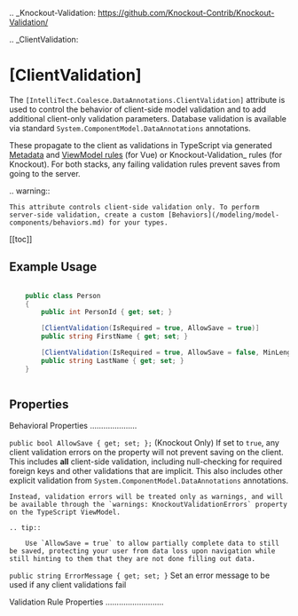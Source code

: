 

.. _Knockout-Validation: https://github.com/Knockout-Contrib/Knockout-Validation/

.. _ClientValidation:

[ClientValidation]
==================

The `[IntelliTect.Coalesce.DataAnnotations.ClientValidation]`
attribute is used to control the behavior of client-side model validation
and to add additional client-only validation parameters. Database validation is available via standard `System.ComponentModel.DataAnnotations` annotations. 

These propagate to the client as validations in TypeScript via generated [Metadata](/stacks/vue/layers/metadata.md) and [ViewModel rules](/stacks/vue/layers/viewmodels.md) (for Vue) or Knockout-Validation_ rules (for Knockout). For both stacks, any failing validation rules prevent saves from going to the server. 

.. warning::

    This attribute controls client-side validation only. To perform server-side validation, create a custom [Behaviors](/modeling/model-components/behaviors.md) for your types.

[[toc]]
    

Example Usage
-------------

``` c#
    
    public class Person
    {
        public int PersonId { get; set; }

        [ClientValidation(IsRequired = true, AllowSave = true)]
        public string FirstName { get; set; }

        [ClientValidation(IsRequired = true, AllowSave = false, MinLength = 1, MaxLength = 100)]
        public string LastName { get; set; }
    }



```

Properties
----------

Behavioral Properties
.....................

`public bool AllowSave { get; set; };` (Knockout Only)
    If set to `true`, any client validation errors on the property will not prevent saving on the client. This includes **all** client-side validation, including null-checking for required foreign keys and other validations that are implicit. This also includes other explicit validation from `System.ComponentModel.DataAnnotations` annotations.
    
    Instead, validation errors will be treated only as warnings, and will be available through the `warnings: KnockoutValidationErrors` property on the TypeScript ViewModel.

    .. tip::

        Use `AllowSave = true` to allow partially complete data to still be saved, protecting your user from data loss upon navigation while still hinting to them that they are not done filling out data.


`public string ErrorMessage { get; set; }`
    Set an error message to be used if any client validations fail

Validation Rule Properties
..........................

<CodeTabs>
<template #vue>

In addition to the following properties, you also customize validation on a per-instance basis of the [ViewModels](/stacks/vue/layers/viewmodels.md) using the [Rules/Validation](/stacks/vue/layers/viewmodels.md) methods.

``` c#
public bool IsRequired { get; set; }
public double MinValue { get; set; } = double.MaxValue;
public double MaxValue { get; set; } = double.MinValue;
public double MinLength { get; set; } = double.MaxValue;
public double MaxLength { get; set; } = double.MinValue;
public string Pattern { get; set; }
public bool IsEmail { get; set; }
public bool IsPhoneUs { get; set; }
```

</template>
<template #knockout>

The following attribute properties all map directly to Knockout-Validation_ properties.

``` c#
public bool IsRequired { get; set; }
public double MinValue { get; set; } = double.MaxValue;
public double MaxValue { get; set; } = double.MinValue;
public double MinLength { get; set; } = double.MaxValue;
public double MaxLength { get; set; } = double.MinValue;
public double Step { get; set; }
public string Pattern { get; set; }
public bool IsEmail { get; set; }
public bool IsPhoneUs { get; set; }
public bool IsDate { get; set; }
public bool IsDateIso { get; set; }
public bool IsNumber { get; set; }
public bool IsDigit { get; set; }
```

The following attribute properties are outputted to TypeScript unquoted. If you need to assert equality to a string, wrap the value you set to this property in quotes. Other literals (numerics, bools, etc) need no wrapping.

``` c#
public string Equal { get; set; }
public string NotEqual { get; set; }
```

The following two properties may be used together to specify a custom Knockout-Validation_ property.

It will be emitted into the TypeScript as `this.extend({ CustomName: CustomValue })`. Neither value will be quoted in the emitted TypeScript - add quotes to your value as needed to generate valid TypeScript.

``` c#
public string CustomName { get; set; }
public string CustomValue { get; set; }
```

</template>
</CodeTabs>
